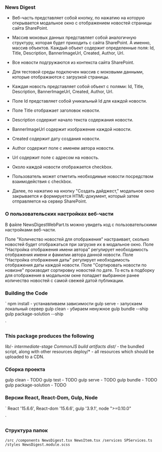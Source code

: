 
### News Digest

- Веб-часть представляет собой кнопку, по нажатию на которую открывается модальное окно с отображением новостей страницы сайта SharePoint.

- Массив моковых данных представляет собой аналогичную структуру, которая будет приходить с сайта SharePoint. А именно, массив объектов. Каждый объект содержит определенные поля: Id, Title, Description, BannerImageUrl, Created, Author, Url.

- Все новости подгружаются из контекста сайта SharePoint.

- Для тестовой среды подключен массив с моковыми данными, которые отображаются с загрузкой страницы.

- Каждая новость представляет собой объект с полями: Id, Title, Description, BannerImageUrl, Created, Author, Url.

- Поле Id представляет собой уникальный Id для каждой новости.

- Поле Title отображает заголовок новости.

- Description содержит начало текста содержания новости.

- BannerImageUrl содержит изображение каждой новости.

- Created содержит дату создания новости.

- Author содержит поле с именем автора новости.

- Url содержит поле с адресом на новость.

- Около каждой новости отображается checkbox.

- Пользователь может отметить необходимые новости посредством взаимодействия с checkbox.

- Далее, по нажатию на кнопку "Создать дайджест," модальное окно закрывается и формируется HTML-документ, который затем отправляется на сервер SharePoint.

### О пользовательских настройках веб-части

В файле NewsDigestWebPart.ts можно увидеть код с пользовательскими настройками веб-части.

Поле "Количество новостей для отображения" настраивает, сколько новостей будет отображаться при загрузке их в модальное окно.
Поле "Настройка отображения имени автора" регулирует необходимость отображения имени и фамилии автора данной новости.
Поле "Настройка отображения даты" регулирует необходимость отображения даты каждой новости.
Поле "Сортировать новости по новизне" производит сортировку новостей по дате. То есть в подборку для отображения в модальном окне попадает выбранное ранее количество новостей с самой свежей датой публикации.

### Building the Code

`
npm install - устанавливаем зависимости
gulp serve - запускаем локальный сервер
gulp clean - убираем ненужное
gulp bundle --ship
gulp package-solution --ship

`

### This package produces the following

lib/*- intermediate-stage CommonJS build artifacts
dist/* - the bundled script, along with other resources
deploy/* - all resources which should be uploaded to a CDN.

### Сборка проекта  

gulp clean - TODO
gulp test - TODO
gulp serve - TODO
gulp bundle - TODO
gulp package-solution - TODO

### Версии React, React-Dom, Gulp, Node

`
React '15.6.6',
React-dom '15.6.6',
gulp '3.9.1',
node ">=0.10.0"

`
### Структура папок 
`/src
  /components
    NewsDigest.tsx
    NewsItem.tsx
  /services
    SPServices.ts
  /styles
    NewsDigest.module.scss
`
